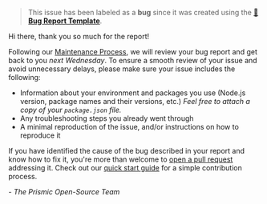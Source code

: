 > This issue has been labeled as a **bug** since it was created using the [🚨 **Bug Report Template**](./new?assignees=&labels=bug&template=bug_report.md&title=).

Hi there, thank you so much for the report!

Following our [Maintenance Process](../blob/HEAD/CONTRIBUTING.md#maintaining), we will review your bug report and get back to you _next Wednesday_. To ensure a smooth review of your issue and avoid unnecessary delays, please make sure your issue includes the following:

- Information about your environment and packages you use (Node.js version, package names and their versions, etc.)
  _Feel free to attach a copy of your `package.json` file._
- Any troubleshooting steps you already went through
- A minimal reproduction of the issue, and/or instructions on how to reproduce it

If you have identified the cause of the bug described in your report and know how to fix it, you're more than welcome to [open a pull request](../pulls) addressing it. Check out our [quick start guide](../blob/HEAD/CONTRIBUTING.md#quick-start) for a simple contribution process.

<!-- If you think your issue is a _question_ (not a bug) and would like quicker support, please _close this issue_ and forward it to an appropriate section on our community forum: https://community.prismic.io -->

_- The Prismic Open-Source Team_
